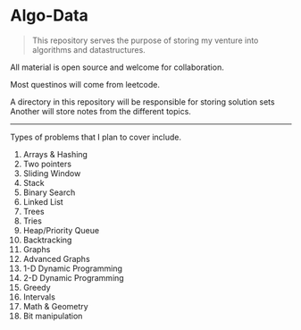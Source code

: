 # Algo-Data
> This repository serves the purpose of storing my venture into algorithms and datastructures.

All material is open source and welcome for collaboration.

Most questinos will come from leetcode.

A directory in this repository will be responsible for storing solution sets
Another will store notes from the different topics.

---

Types of problems that I plan to cover include.

1. Arrays & Hashing
2. Two pointers
3. Sliding Window
4. Stack
5. Binary Search
6. Linked List
7. Trees
8. Tries
9. Heap/Priority Queue
10. Backtracking
11. Graphs
12. Advanced Graphs
13. 1-D Dynamic Programming
14. 2-D Dynamic Programming
15. Greedy
16. Intervals
17. Math & Geometry
18. Bit manipulation


